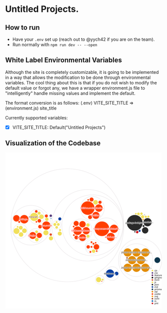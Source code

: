 # Untitled Projects.

## How to run

- Have your `.env` set up (reach out to @yych42 if you are on the team).
- Run normally with `npm run dev -- --open`

## White Label Environmental Variables

Although the site is completely customizable, it is going to be implemented in a way that allows the modification to be done through environmental variables. The cool thing about this is that if you do not wish to modify the default value or forgot any, we have a wrapper environment.js file to "intelligently" handle missing values and implement the default.

The format conversion is as follows: (.env) VITE_SITE_TITLE => (environment.js) site_title

Currently supported variables:
- [x] VITE_SITE_TITLE: Default("Untitled Projects")

## Visualization of the Codebase

![Visualization of the codebase](./diagram.svg)
